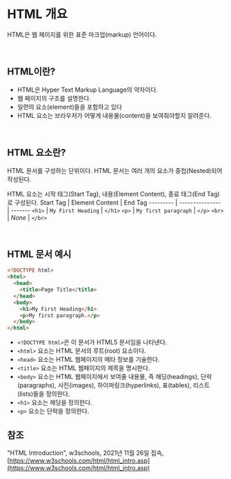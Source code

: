 # HTML 개요
HTML은 웹 페이지를 위한 표준 마크업(markup) 언어이다.

<br>

## HTML이란?
- HTML은 Hyper Text Markup Language의 약자이다.
- 웹 페이지의 구조를 설명한다.
- 일련의 요소(element)들을 포함하고 있다
- HTML 요소는 브라우저가 어떻게 내용물(content)을 보여줘야할지 알려준다.

<br>

## HTML 요소란?
<p>HTML 문서를 구성하는 단위이다. HTML 문서는 여러 개의 요소가 중첩(Nested)되어 작성된다.</p>
<p>

HTML 요소는 시작 태그(Start Tag), 내용(Element Content), 종료 태그(End Tag)로 구성된다.
Start Tag | Element Content | End Tag
--------- | --------------- | -------
`<h1>` | `My First Heading` | `</h1>`
`<p>` | `My first paragraph` | `</p>`
`<br>` | *None* | `</br>`
</p>

<br>

## HTML 문서 예시
```html
<!DOCTYPE html>
<html>
  <head>
    <title>Page Title</title>
  </head>
  <body>
    <h1>My First Heading</h1>
    <p>My first paragraph.</p>
  </body>
</html>
```
- `<!DOCTYPE html>`은 이 문서가 HTML5 문서임을 나타낸다.
- `<html>` 요소는 HTML 문서의 루트(root) 요소이다.
- `<head>` 요소는 HTML 웹페이지의 메타 정보를 기술한다.
- `<title>` 요소는 HTML 웹페이지의 제목을 명시한다.
- `<body>` 요소는 HTML 웹페이지에서 보여줄 내용물, 즉 헤딩(headings), 단락(paragraphs), 사진(images), 하이퍼링크(hyperlinks), 표(tables), 리스트(lists)들을 정의한다.
- `<h1>` 요소는 헤딩을 정의한다.
- `<p>` 요소는 단락을 정의한다.

## 참조
"HTML Introduction", w3schools, 2021년 11월 26일 접속, [https://www.w3schools.com/html/html_intro.asp](https://www.w3schools.com/html/html_intro.asp)